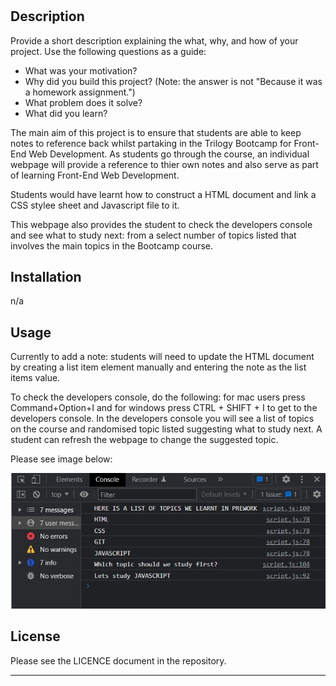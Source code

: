 # <Prework Study Project>

## Description

Provide a short description explaining the what, why, and how of your project. Use the following questions as a guide:

- What was your motivation?
- Why did you build this project? (Note: the answer is not "Because it was a homework assignment.")
- What problem does it solve?
- What did you learn?

The main aim of this project is to ensure that students are able to keep notes to reference back whilst partaking in the Trilogy Bootcamp for Front-End Web Development. As students go through the course, an individual webpage will provide a reference to thier own notes and also serve as part of learning Front-End Web Development.

Students would have learnt how to construct a HTML document and link a CSS stylee sheet and Javascript file to it.

This webpage also provides the student to check the developers console and see what to study next: from a select number of topics listed that involves the main topics in the Bootcamp course.

## Installation

n/a

## Usage

Currently to add a note: students will need to update the HTML document by creating a list item element manually and entering the note as the list items value.

To check the developers console, do the following: for mac users press Command+Option+I and for windows press CTRL + SHIFT + I to get to the developers console. In the developers console you will see a list of topics on the course and randomised topic listed suggesting what to study next. A student can refresh the webpage to change the suggested topic.

Please see image below:

![alt text](assets/images/prework-console-capture-1.jpg)

## License

Please see the LICENCE document in the repository.

---

